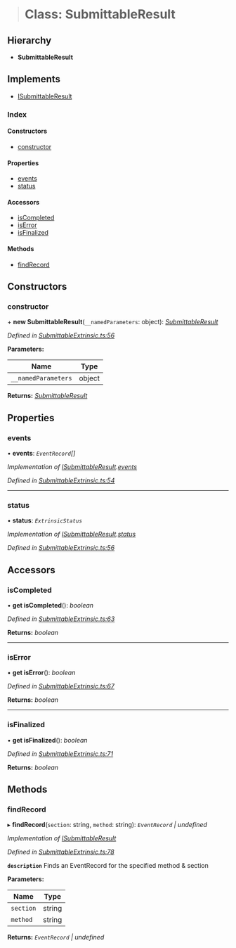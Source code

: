 > # Class: SubmittableResult

## Hierarchy

* **SubmittableResult**

## Implements

* [ISubmittableResult](../interfaces/_submittableextrinsic_.isubmittableresult.md)

### Index

#### Constructors

* [constructor](_submittableextrinsic_.submittableresult.md#constructor)

#### Properties

* [events](_submittableextrinsic_.submittableresult.md#events)
* [status](_submittableextrinsic_.submittableresult.md#status)

#### Accessors

* [isCompleted](_submittableextrinsic_.submittableresult.md#iscompleted)
* [isError](_submittableextrinsic_.submittableresult.md#iserror)
* [isFinalized](_submittableextrinsic_.submittableresult.md#isfinalized)

#### Methods

* [findRecord](_submittableextrinsic_.submittableresult.md#findrecord)

## Constructors

###  constructor

\+ **new SubmittableResult**(`__namedParameters`: object): *[SubmittableResult](_submittableextrinsic_.submittableresult.md)*

*Defined in [SubmittableExtrinsic.ts:56](https://github.com/polkadot-js/api/blob/b77b3db/packages/api/src/SubmittableExtrinsic.ts#L56)*

**Parameters:**

Name | Type |
------ | ------ |
`__namedParameters` | object |

**Returns:** *[SubmittableResult](_submittableextrinsic_.submittableresult.md)*

## Properties

###  events

• **events**: *`EventRecord`[]*

*Implementation of [ISubmittableResult](../interfaces/_submittableextrinsic_.isubmittableresult.md).[events](../interfaces/_submittableextrinsic_.isubmittableresult.md#events)*

*Defined in [SubmittableExtrinsic.ts:54](https://github.com/polkadot-js/api/blob/b77b3db/packages/api/src/SubmittableExtrinsic.ts#L54)*

___

###  status

• **status**: *`ExtrinsicStatus`*

*Implementation of [ISubmittableResult](../interfaces/_submittableextrinsic_.isubmittableresult.md).[status](../interfaces/_submittableextrinsic_.isubmittableresult.md#status)*

*Defined in [SubmittableExtrinsic.ts:56](https://github.com/polkadot-js/api/blob/b77b3db/packages/api/src/SubmittableExtrinsic.ts#L56)*

## Accessors

###  isCompleted

• **get isCompleted**(): *boolean*

*Defined in [SubmittableExtrinsic.ts:63](https://github.com/polkadot-js/api/blob/b77b3db/packages/api/src/SubmittableExtrinsic.ts#L63)*

**Returns:** *boolean*

___

###  isError

• **get isError**(): *boolean*

*Defined in [SubmittableExtrinsic.ts:67](https://github.com/polkadot-js/api/blob/b77b3db/packages/api/src/SubmittableExtrinsic.ts#L67)*

**Returns:** *boolean*

___

###  isFinalized

• **get isFinalized**(): *boolean*

*Defined in [SubmittableExtrinsic.ts:71](https://github.com/polkadot-js/api/blob/b77b3db/packages/api/src/SubmittableExtrinsic.ts#L71)*

**Returns:** *boolean*

## Methods

###  findRecord

▸ **findRecord**(`section`: string, `method`: string): *`EventRecord` | undefined*

*Implementation of [ISubmittableResult](../interfaces/_submittableextrinsic_.isubmittableresult.md)*

*Defined in [SubmittableExtrinsic.ts:78](https://github.com/polkadot-js/api/blob/b77b3db/packages/api/src/SubmittableExtrinsic.ts#L78)*

**`description`** Finds an EventRecord for the specified method & section

**Parameters:**

Name | Type |
------ | ------ |
`section` | string |
`method` | string |

**Returns:** *`EventRecord` | undefined*